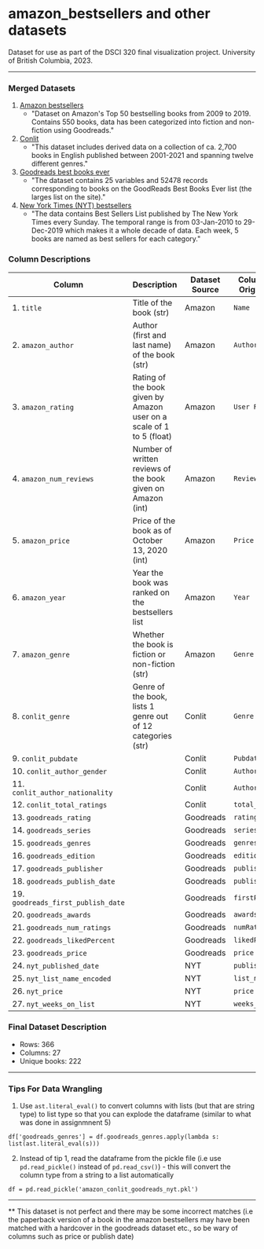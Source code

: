# amazon_bestsellers and other datasets

Dataset for use as part of the DSCI 320 final visualization project. University of British Columbia, 2023. 

---

### **Merged Datasets**

1. [Amazon bestsellers](https://www.kaggle.com/datasets/sootersaalu/amazon-top-50-bestselling-books-2009-2019) 
   - "Dataset on Amazon's Top 50 bestselling books from 2009 to 2019. Contains 550 books, data has been categorized into fiction and non-fiction using Goodreads."  
2. [Conlit](https://figshare.com/articles/dataset/CONLIT/21166171/1?file=37535605)
   - "This dataset includes derived data on a collection of ca. 2,700 books in English published between 2001-2021 and spanning twelve different genres."
3. [Goodreads best books ever](https://zenodo.org/record/4265096#.ZAgSxOzMKvA)
   - "The dataset contains 25 variables and 52478 records corresponding to books on the GoodReads Best Books Ever list (the larges list on the site)."
4. [New York Times (NYT) bestsellers](https://www.kaggle.com/datasets/dhruvildave/new-york-times-best-sellers)
   - "The data contains Best Sellers List published by The New York Times every Sunday. The temporal range is from 03-Jan-2010 to 29-Dec-2019 which makes it a whole decade of data. Each week, 5 books are named as best sellers for each category."

### **Column Descriptions**

| Column      | Description | Dataset Source | Column Name in Original Dataset |
| ----------- | ----------- |  -----------   |  -----------   |
| 1. `title` | Title of the book (str) | Amazon | `Name` | 
| 2. `amazon_author` | Author (first and last name) of the book (str) | Amazon | `Author` | 
| 3. `amazon_rating` | Rating of the book given by Amazon user on a scale of 1 to 5 (float) | Amazon | `User Rating` | 
| 4. `amazon_num_reviews` | Number of written reviews of the book given on Amazon (int) | Amazon | `Reviews` | 
| 5. `amazon_price`  | Price of the book as of October 13, 2020 (int) | Amazon | `Price` | 
| 6. `amazon_year` | Year the book was ranked on the bestsellers list | Amazon | `Year` | 
| 7. `amazon_genre` | Whether the book is fiction or non-fiction (str) | Amazon | `Genre` | 
| 8. `conlit_genre` | Genre of the book, lists 1 genre out of 12 categories (str) | Conlit | `Genre` | 
| 9. `conlit_pubdate` |  | Conlit | `Pubdate` | 
| 10. `conlit_author_gender` |  | Conlit | `Author_Gender` | 
| 11. `conlit_author_nationality` |  | Conlit | `Author_Nationality` | 
| 12. `conlit_total_ratings` |  | Conlit | `total_ratings` | 
| 13. `goodreads_rating` |  | Goodreads | `rating` | 
| 14. `goodreads_series` |  | Goodreads | `series` | 
| 15. `goodreads_genres` |  | Goodreads | `genres` | 
| 16. `goodreads_edition` |  | Goodreads | `edition` | 
| 17. `goodreads_publisher` |  | Goodreads | `publisher` | 
| 18. `goodreads_publish_date` |  | Goodreads | `publishDate` | 
| 19. `goodreads_first_publish_date` |  | Goodreads | `firstPublishDate` | 
| 20. `goodreads_awards` |  | Goodreads | `awards` | 
| 21. `goodreads_num_ratings` |  | Goodreads | `numRatings` | 
| 22. `goodreads_likedPercent` |  | Goodreads | `likedPercent` | 
| 23. `goodreads_price` |  | Goodreads | `price` | 
| 24. `nyt_published_date` |  | NYT | `published_date` | 
| 25. `nyt_list_name_encoded` |  | NYT | `list_name_encoded` | 
| 26. `nyt_price` |  | NYT | `price` | 
| 27. `nyt_weeks_on_list` |  | NYT | `weeks_on_list` | 


### **Final Dataset Description**
- Rows: 366 
- Columns: 27 
- Unique books: 222 

---

### **Tips For Data Wrangling**
1. Use `ast.literal_eval()` to convert columns with lists (but that are string type) to list type so that you can explode the dataframe (similar to what was done in assignmnent 5) 

```
df['goodreads_genres'] = df.goodreads_genres.apply(lambda s: list(ast.literal_eval(s)))
```

2. Instead of tip 1, read the dataframe from the pickle file (i.e use `pd.read_pickle()` instead of `pd.read_csv()`) - this will convert the column type from a string to a list automatically 

```
df = pd.read_pickle('amazon_conlit_goodreads_nyt.pkl')
```


---

** This dataset is not perfect and there may be some incorrect matches (i.e the paperback version of a book in the amazon bestsellers may have been matched with a hardcover in the goodreads dataset etc., so be wary of columns such as price or publish date)

